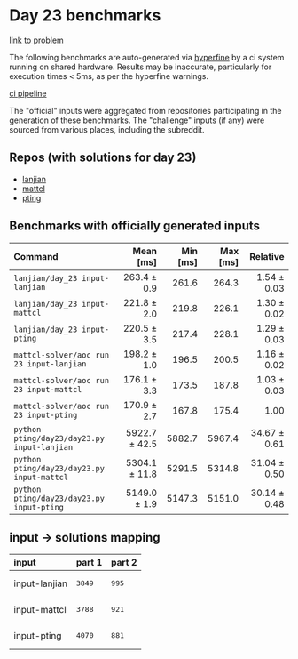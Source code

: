 # Day 23 benchmarks

[link to problem](http://adventofcode.com/2022/day/23)

The following benchmarks are auto-generated via [hyperfine](https://github.com/sharkdp/hyperfine) by a ci system running on shared hardware. Results may be inaccurate, particularly for execution times < 5ms, as per the hyperfine warnings.

[ci pipeline](http://ci.papercode.net:8080/teams/aoc2022/pipelines/aoc-compare-2022)

The "official" inputs were aggregated from repositories participating in the generation of these benchmarks. The "challenge" inputs (if any) were sourced from various places, including the subreddit.

## Repos (with solutions for day 23)


- [lanjian](https://github.com/LanJian/aoc-2022)
- [mattcl](https://github.com/mattcl/aoc2022)
- [pting](https://github.com/pting/aoc2022)

## Benchmarks with officially generated inputs
| Command | Mean [ms] | Min [ms] | Max [ms] | Relative |
|:---|---:|---:|---:|---:|
| `lanjian/day_23 input-lanjian` | 263.4 ± 0.9 | 261.6 | 264.3 | 1.54 ± 0.03 |
| `lanjian/day_23 input-mattcl` | 221.8 ± 2.0 | 219.8 | 226.1 | 1.30 ± 0.02 |
| `lanjian/day_23 input-pting` | 220.5 ± 3.5 | 217.4 | 228.1 | 1.29 ± 0.03 |
| `mattcl-solver/aoc run 23 input-lanjian` | 198.2 ± 1.0 | 196.5 | 200.5 | 1.16 ± 0.02 |
| `mattcl-solver/aoc run 23 input-mattcl` | 176.1 ± 3.3 | 173.5 | 187.8 | 1.03 ± 0.03 |
| `mattcl-solver/aoc run 23 input-pting` | 170.9 ± 2.7 | 167.8 | 175.4 | 1.00 |
| `python pting/day23/day23.py input-lanjian` | 5922.7 ± 42.5 | 5882.7 | 5967.4 | 34.67 ± 0.61 |
| `python pting/day23/day23.py input-mattcl` | 5304.1 ± 11.8 | 5291.5 | 5314.8 | 31.04 ± 0.50 |
| `python pting/day23/day23.py input-pting` | 5149.0 ± 1.9 | 5147.3 | 5151.0 | 30.14 ± 0.48 |

## input -> solutions mapping
|input|part 1|part 2|
|:---|:---|:---|
|input-lanjian|<pre>3849</pre>|<pre>995</pre>|
|input-mattcl|<pre>3788</pre>|<pre>921</pre>|
|input-pting|<pre>4070</pre>|<pre>881</pre>|
